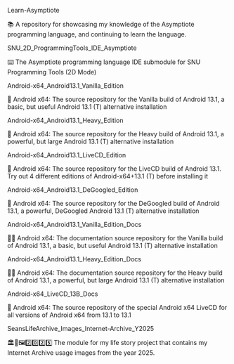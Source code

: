 
Learn-Asymptiote

📚️ A repository for showcasing my knowledge of the Asymptiote programming language, and continuing to learn the language. 

SNU_2D_ProgrammingTools_IDE_Asymptiote

⌨️ The Asymptiote programming language IDE submodule for SNU Programming Tools (2D Mode)

Android-x64_Android13.1_Vanilla_Edition

🤖️ Android x64: The source repository for the Vanilla build of Android 13.1, a basic, but useful Android 13.1 (T) alternative installation

Android-x64_Android13.1_Heavy_Edition

🤖️ Android x64: The source repository for the Heavy build of Android 13.1, a powerful, but large Android 13.1 (T) alternative installation

Android-x64_Android13.1_LiveCD_Edition

🤖️ Android x64: The source repository for the LiveCD build of Android 13.1. Try out 4 different editions of Android-x64+13.1 (T) before installing it 

Android-x64_Android13.1_DeGoogled_Edition

🤖️ Android x64: The source repository for the DeGoogled build of Android 13.1, a powerful, DeGoogled Android 13.1 (T) alternative installation 

Android-x64_Android13.1_Vanilla_Edition_Docs

🤖️📖️ Android x64: The documentation source repository for the Vanilla build of Android 13.1, a basic, but useful Android 13.1 (T) alternative installation

Android-x64_Android13.1_Heavy_Edition_Docs

🤖️📖️ Android x64: The documentation source repository for the Heavy build of Android 13.1, a powerful, but large Android 13.1 (T) alternative installation

Android-x64_LiveCD_13B_Docs

🤖️ Android x64: The source repository of the special Android x64 LiveCD for all versions of Android x64 from 13.1 to 13.1

SeansLifeArchive_Images_Internet-Archive_Y2025

🏛️💾️🖼️2️⃣️0️⃣️2️⃣️5️⃣️ The module for my life story project that contains my Internet Archive usage images from the year 2025.

